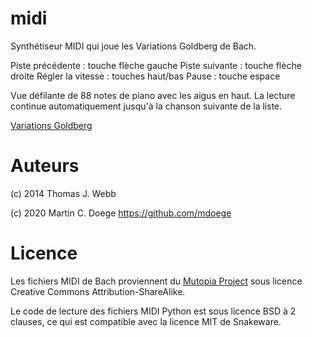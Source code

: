 # midi
Synthétiseur MIDI qui joue les Variations Goldberg de Bach.

Piste précédente : touche flèche gauche
Piste suivante : touche flèche droite
Régler la vitesse : touches haut/bas
Pause : touche espace

Vue défilante de 88 notes de piano avec les aigus en haut. La lecture continue automatiquement jusqu'à la chanson suivante de la liste.

[Variations Goldberg](https://fr.wikipedia.org/wiki/Variations_Goldberg)

# Auteurs
(c) 2014 Thomas J. Webb

(c) 2020 Martin C. Doege
https://github.com/mdoege

# Licence
Les fichiers MIDI de Bach proviennent du [Mutopia Project](https://www.mutopiaproject.org) sous licence Creative Commons Attribution-ShareAlike.

Le code de lecture des fichiers MIDI Python est sous licence BSD à 2 clauses, ce qui est compatible avec la licence MIT de Snakeware.